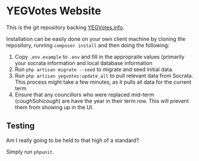 YEGVotes Website
==================

This is the git repository backing [YEGVotes.info](https://yegvotes.info).

Installation can be easily done on your own client machine by cloning the repository, running `composer install` and then doing the following:

1. Copy `.env.example` to `.env` and fill in the appropraite values (primarily your socrata information and local database information
2. Run `php artisan migrate --seed` to migrate and seed initial data.
3. Run `php artisan yegvotes:update_all` to pull relevant data from Socrata. This process might take a few minutes, as it pulls all data for the current term
4. Ensure that any councillors who were replaced mid-term (*cough*Sohi*cough*) are have the year in their term row. This will prevent them from showing up in the UI.

Testing
--------

Am I really going to be held to that high of a standard?

Simply run `phpunit`.



